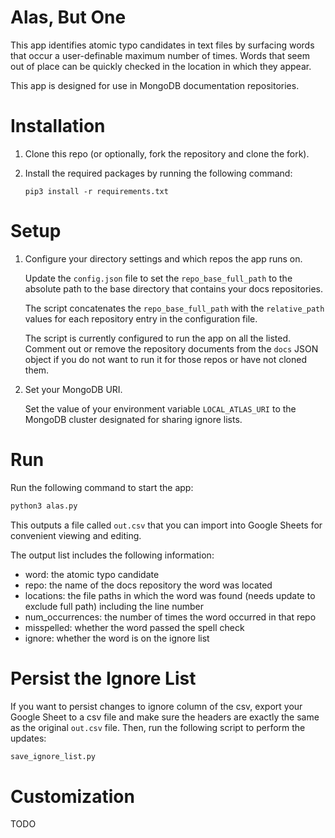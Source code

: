# Alas, But One

This app identifies atomic typo candidates in text files by surfacing words
that occur a user-definable maximum number of times. Words that seem out of
place can be quickly checked in the location in which they appear.

This app is designed for use in MongoDB documentation repositories.

# Installation

1. Clone this repo (or optionally, fork the repository and clone the fork).

2. Install the required packages by running the following command:

   ```
   pip3 install -r requirements.txt
   ```

# Setup

1. Configure your directory settings and which repos the app runs on.

   Update the ``config.json`` file to set the ``repo_base_full_path`` to the 
   absolute path to the base directory that contains your docs repositories.


   The script concatenates the ``repo_base_full_path`` with the ``relative_path``
   values for each repository entry in the configuration file.

   The script is currently configured to run the app on all the listed.
   Comment out or remove the repository documents from the ``docs`` JSON object
   if you do not want to run it for those repos or have not cloned them.

2. Set your MongoDB URI.

   Set the value of your environment variable ``LOCAL_ATLAS_URI`` to the
   MongoDB cluster designated for sharing ignore lists.


# Run

Run the following command to start the app:

```bash
python3 alas.py
```

This outputs a file called ``out.csv`` that you can import into Google Sheets
for convenient viewing and editing.

The output list includes the following information:

- word: the atomic typo candidate
- repo: the name of the docs repository the word was located
- locations: the file paths in which the word was found (needs update to exclude full path) including the line number
- num_occurrences: the number of times the word occurred in that repo
- misspelled: whether the word passed the spell check
- ignore: whether the word is on the ignore list

# Persist the Ignore List

If you want to persist changes to ignore column of the csv, export your
Google Sheet to a csv file and make sure the headers are exactly the same as 
the original ``out.csv`` file. Then, run the following script to perform the
updates:

```bash
save_ignore_list.py
```


# Customization

TODO
